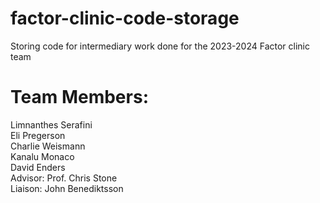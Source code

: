 # factor-clinic-code-storage
Storing code for intermediary work done for the 2023-2024 Factor clinic team

# Team Members:
Limnanthes Serafini\
Eli Pregerson\
Charlie Weismann\
Kanalu Monaco\
David Enders\
Advisor: Prof. Chris Stone\
Liaison: John Benediktsson
